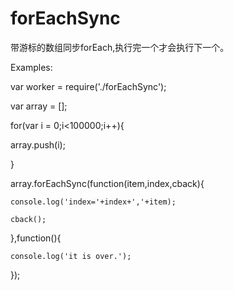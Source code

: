 forEachSync
===========

带游标的数组同步forEach,执行完一个才会执行下一个。

Examples:

var worker = require('./forEachSync');

var array = [];

for(var i = 0;i<100000;i++){

  array.push(i);
  
}

array.forEachSync(function(item,index,cback){

	console.log('index='+index+','+item);
  
	cback();
  
},function(){

	console.log('it is over.');
  
});
